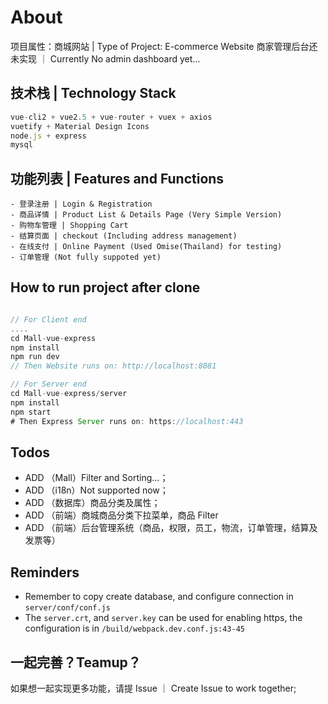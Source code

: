 # About

项目属性：商城网站 | Type of Project: E-commerce Website
商家管理后台还未实现 ｜ Currently No admin dashboard yet...

## 技术栈 | Technology Stack

```javascript
vue-cli2 + vue2.5 + vue-router + vuex + axios
vuetify + Material Design Icons
node.js + express
mysql
```

## 功能列表 | Features and Functions

```
- 登录注册 | Login & Registration
- 商品详情 | Product List & Details Page (Very Simple Version)
- 购物车管理 | Shopping Cart
- 结算页面 | checkout (Including address management)
- 在线支付 | Online Payment (Used Omise(Thailand) for testing)
- 订单管理 (Not fully suppoted yet)
```

## How to run project after clone

```javascript

// For Client end
....
cd Mall-vue-express
npm install
npm run dev
// Then Website runs on: http://localhost:8081

// For Server end
cd Mall-vue-express/server
npm install
npm start
# Then Express Server runs on: https://localhost:443


```

## Todos

- ADD （Mall）Filter and Sorting...；
- ADD （i18n）Not supported now；
- ADD （数据库）商品分类及属性；
- ADD （前端）商城商品分类下拉菜单，商品 Filter
- ADD （前端）后台管理系统（商品，权限，员工，物流，订单管理，结算及发票等）

## Reminders

- Remember to copy create database, and configure connection in `server/conf/conf.js`
- The `server.crt`, and `server.key` can be used for enabling https, the configuration is in
  `/build/webpack.dev.conf.js:43-45`
  
## 一起完善？Teamup？
如果想一起实现更多功能，请提 Issue ｜ Create Issue to work together;
